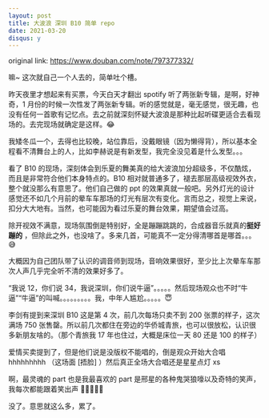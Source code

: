 ```yaml
---
layout: post
title: 大波浪 深圳 B10 简单 repo
date: 2021-03-20
disqus: y
---
```


original link: https://www.douban.com/note/797377332/

嘛~ 这次就自己一个人去的，简单吐个槽。

昨天夜里才想起来有买票，今天白天才翻出 spotify 听了两张新专辑，是啊，好神奇，1 月份的时候一次性发了两张新专辑。听的感觉就是，毫无感觉，很无趣，也没有任何一首歌有记忆点。去之前就深刻怀疑大波浪是那种比起听碟更适合去看现场的。去完现场就确定是这样。😂

我矮冬瓜一个，去得也比较晚，站位靠后，没戴眼镜（因为懒得背），所以基本全程看不清舞台上的人，比如李赫说是有新发型，我完全没见着是什么发型。。。

看了 B10 的现场，深刻体会到乐夏的舞美真的给大波浪加分超级多，不仅酷炫，而且是非常符合他们本身特点的。B10 相对就普通多了，褪去那层高级视效外衣，整个就没那么有意思了。他们自己做的 ppt 的效果真就一般吧。另外灯光的设计感觉还不如几个月前的晕车车那场的灯光有层次有变化。言而总之，视觉上来说，扣分大大地有。当然，也可能因为看过乐夏的舞台效果，期望值会过高。

除开视效不满意，现场氛围倒是特别好，全是蹦蹦跳跳的，合成器音乐就真的**挺好蹦的** ，但除此之外，也没啥了。多来几首，可能真不一定分得清哪首是哪首。。。😅

大概因为自己团队带了认识的调音师到现场，音响效果很好，至少比上次晕车车那次人声几乎完全听不清的效果好多了。

“我说 12，你们说 34，我说深圳，你们说牛逼”。。。。。然后现场观众也不时“牛逼”“牛逼”的叫喊。。。。。。。。。我，中年人尴尬。。。。。😇

李剑有提到来深圳 B10 这是第 4 次，前几次每场只卖不到 200 张票的样子，这次满场 750 张售罄。所以前几次都住在旁边的华侨城青旅，也可以很放松，认识很多新朋友啥的。（那个青旅我 17 年也住过，大概是床位一天 80 还是 100 的样子）

爱情买卖提到了，但是他们说是没版权不能唱的，倒是观众开始大合唱 hhhhhhhhh （这场面 \[捂脸\] ）然后真正全场大合唱还是星星点灯 xs

啊，最灵魂的 part 也是我最喜欢的 part 是邢星的各种鬼哭狼嚎以及奇特的笑声，我每次都能跟着笑出声 🤣🤣🤣🤣🤣

没了。意思就这么多，累了。